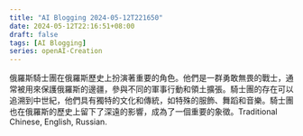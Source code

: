 ```yaml
---
title: "AI Blogging 2024-05-12T221650"
date: 2024-05-12T22:16:51+08:00
draft: false
tags: [AI Blogging]
series: openAI-Creation
---
```

俄羅斯騎士團在俄羅斯歷史上扮演著重要的角色。他們是一群勇敢無畏的戰士，通常被用來保護俄羅斯的邊疆，參與不同的軍事行動和領土擴張。騎士團的存在可以追溯到中世紀，他們具有獨特的文化和傳統，如特殊的服飾、舞蹈和音樂。騎士團也在俄羅斯的歷史上留下了深遠的影響，成為了一個重要的象徵。Traditional Chinese, English, Russian.